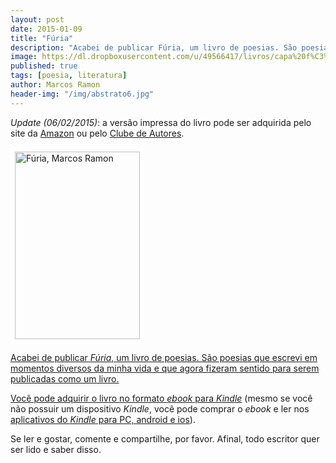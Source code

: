 ```yaml
---
layout: post
date: 2015-01-09
title: "Fúria"
description: "Acabei de publicar Fúria, um livro de poesias. São poesias que escrevi em momentos diversos da minha vida e que agora fizeram sentido para serem publicadas como um livro."
image: https://dl.dropboxusercontent.com/u/49566417/livros/capa%20f%C3%BAria%20thumbnail.jpg
published: true
tags: [poesia, literatura]
author: Marcos Ramon
header-img: "/img/abstrato6.jpg"
---
```


</a> <i>Update (06/02/2015)</i>: a versão impressa do livro pode ser adquirida pelo site da [Amazon](http://www.amazon.com/F%C3%BAria-Portuguese-Edition-Marcos-Ramon/dp/150614702X/ref=tmm_pap_title_0/192-1485765-0222621?ie=UTF8&qid=1423141796&sr=8-15) ou pelo [Clube de Autores](http://clubedeautores.com.br/book/179799--Furia#.VNNritLF_EU).

<a href="http://bit.ly/furia-kindle" target="_blank"><img src="https://dl.dropboxusercontent.com/u/49566417/livros/capa%20f%C3%BAria%20thumbnail.jpg" alt="Fúria, Marcos Ramon" height="300" width="200" style="border: #FFFFFF 7px solid;">

Acabei de publicar *Fúria*, um livro de poesias. São poesias que escrevi em momentos diversos da minha vida e que agora fizeram sentido para serem publicadas como um livro.

Você pode adquirir o livro no formato <a href="http://bit.ly/furia-kindle" target="_blank">*ebook* para *Kindle*</a> (mesmo se você não possuir um dispositivo *Kindle*, você pode comprar o *ebook* e ler nos <a href="http://www.amazon.com.br/gp/feature.html?docId=1000828031" target="_blank">aplicativos do *Kindle* para PC, android e ios</a>).

Se ler e gostar, comente e compartilhe, por favor. Afinal, todo escritor quer ser lido e saber disso. <i class="fa fa-smile-o"></i>

